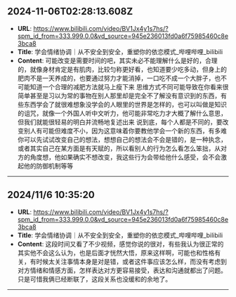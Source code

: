 
  ## 2024-11-06T02:28:13.608Z
  
  - **URL**: https://www.bilibili.com/video/BV1Jx4y1s7hs/?spm_id_from=333.999.0.0&vd_source=945e236013fd0a6f75985460c8e3bca8
  - **Title**: 学会情绪协调｜从不安全到安全，重塑你的依恋模式_哔哩哔哩_bilibili
  - **Content**: 可能改变是需要时间的吧，其实未必不能理解什么是好的，合理的，就像身材肯定是有肌肉，比较匀称更好看，也知道要少吃多动，但身上的肥肉不是一天养成的，也要通过努力才能消掉，一口吃不成一个大胖子，也不可能知道一个合理的减肥方法就马上瘦下来 思维方式不同可能导致在你看来很简单甚至是习以为常的事物在别人那里却是完全不了解没有意识到的东西，有些东西学会了就很难想象没学会的人眼里的世界是怎样的，也可以叫做是知识的诅咒，就像一个外国人听中文听力，他可能非常吃力才大概了解什么意思，但我们就能很轻易的明白并流畅地复述出来 说到底，每个人都是不同的，要改变别人有可能但难度不小，因为这意味着你要教他学会一个新的东西，有多难你可以先试试改变自己的想法，想想自己的想法会不会是错的，是一种执念，或者其实自己在某方面是有天赋的，所以看别人的行为怎么看怎么笨拙，从对方的角度想，他如果确实不想改变，我这些行为会带给他什么感受，会不会激起他的防御机制等等
  
  
  ---
  
  ## 2024/11/6 10:35:20
  
  - **URL**: https://www.bilibili.com/video/BV1Jx4y1s7hs/?spm_id_from=333.999.0.0&vd_source=945e236013fd0a6f75985460c8e3bca8
  - **Title**: 学会情绪协调｜从不安全到安全，重塑你的依恋模式_哔哩哔哩_bilibili
  - **Content**: 这段时间又看了不少视频，感觉你说的很对，有些我认为很正常的其实他不会这么认为，也是后面才恍然大悟，原来这样啊，可能也和性格有关，有时候太关注事情本身是对是错，或者这件事应该怎么样，而没有考虑到对方情绪和情感方面，怎样表达对方更容易接受，表达和沟通就都出了问题。只是可惜我俩已经断联了，这段关系也没缓和的余地了。
  
  
  ---
  